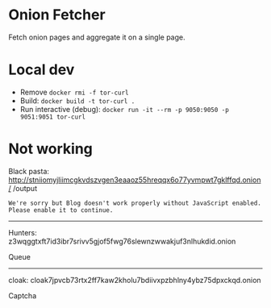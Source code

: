# Onion Fetcher

Fetch onion pages and aggregate it on a single page.

# Local dev

- Remove `docker rmi -f tor-curl`
- Build: `docker build -t tor-curl .`
- Run interactive (debug): `docker run -it --rm -p 9050:9050 -p 9051:9051 tor-curl`

# Not working

Black pasta: http://stniiomyjliimcgkvdszvgen3eaaoz55hreqqx6o77yvmpwt7gklffqd.onion/ /output

```
We're sorry but Blog doesn't work properly without JavaScript enabled. Please enable it to continue.
```

---

Hunters: z3wqggtxft7id3ibr7srivv5gjof5fwg76slewnzwwakjuf3nlhukdid.onion

Queue

---

cloak: cloak7jpvcb73rtx2ff7kaw2kholu7bdiivxpzbhlny4ybz75dpxckqd.onion

Captcha